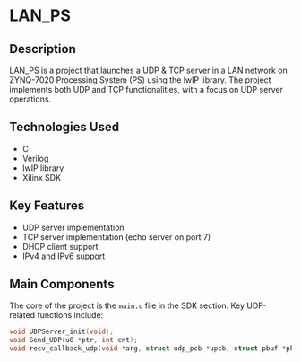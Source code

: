# LAN_PS

## Description
LAN_PS is a project that launches a UDP & TCP server in a LAN network on ZYNQ-7020 Processing System (PS) using the lwIP library. The project implements both UDP and TCP functionalities, with a focus on UDP server operations.

## Technologies Used
- C
- Verilog
- lwIP library
- Xilinx SDK

## Key Features
- UDP server implementation
- TCP server implementation (echo server on port 7)
- DHCP client support
- IPv4 and IPv6 support

## Main Components
The core of the project is the `main.c` file in the SDK section. Key UDP-related functions include:

```c
void UDPServer_init(void);
void Send_UDP(u8 *ptr, int cnt);
void recv_callback_udp(void *arg, struct udp_pcb *upcb, struct pbuf *pkt_buf, struct ip_addr *addr, u16_t port);
